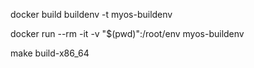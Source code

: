 docker build buildenv -t myos-buildenv

docker run --rm -it -v "$(pwd)":/root/env myos-buildenv

make build-x86_64